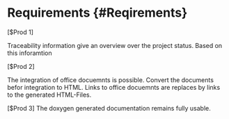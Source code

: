 # Requirements {#Reqirements}

[$Prod 1]

Traceability information give an overview over the project status. Based on this inforamtion

[$Prod 2]

The integration of office docuemnts is possible. Convert the documents befor integration to HTML.
Links to office docuemnts are replaces by links to the generated HTML-Files. 

[$Prod 3] 
The doxygen generated documentation remains fully usable. 
